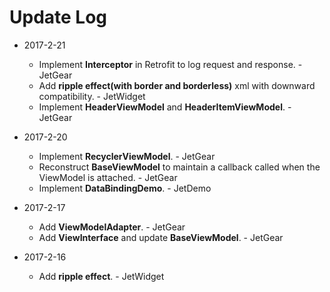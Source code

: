 # Update Log

* 2017-2-21

  * Implement **Interceptor** in Retrofit to log request and response. - JetGear
  * Add **ripple effect(with border and borderless)** xml with downward compatibility. - JetWidget
  * Implement **HeaderViewModel** and **HeaderItemViewModel**. - JetGear
* 2017-2-20

  * Implement **RecyclerViewModel**. - JetGear
  * Reconstruct **BaseViewModel** to maintain a callback called when the ViewModel is attached. - JetGear
  * Implement **DataBindingDemo**. - JetDemo
* 2017-2-17
  * Add **ViewModelAdapter**. - JetGear
  * Add **ViewInterface** and update **BaseViewModel**. - JetGear
* 2017-2-16
  * Add **ripple effect**. - JetWidget
 

